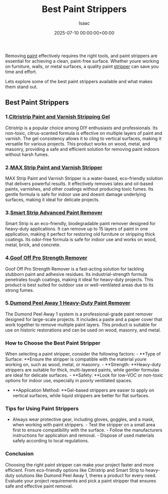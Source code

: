 ﻿---
title: Best Paint Strippers
description: Removing paint effectively requires the right tools, and paint strippers are essential for achieving a clean, paint-free surface.
slug: /best-paint-strippers/
date: 2025-07-10 00:00:00+00:00
lastmod: 2025-07-10 00:00:00+03:00
author: Isaac
categories:
- Guide
tags:
- guide
- paint
- stripper
layout: post
---

Removing [paint](https://pestpolicy.com/airless-paint-sprayer-cleaning-solution/) effectively requires the right tools, and paint strippers are essential for achieving a clean, paint-free surface. Whether youre working on furniture, walls, or metal surfaces, a quality paint [stripper](https://pestpolicy.com/best-paint-stripper-for-concrete/) can save you time and effort.

Lets explore some of the best paint strippers available and what makes them stand out.

##  Best Paint Strippers

###  1.[Citristrip Paint and Varnish Stripping Gel](https://www.amazon.com/dp/B000BQL0WA?tag=p-policy-20)

Citristrip is a popular choice among DIY enthusiasts and professionals. Its non-toxic, citrus-scented formula is effective on multiple layers of paint and varnish. The gel consistency allows it to cling to vertical surfaces, making it versatile for various projects. This product works on wood, metal, and masonry, providing a safe and efficient solution for removing paint indoors without harsh fumes.

###  2.[MAX Strip Paint and Varnish Stripper](https://www.amazon.com/dp/B0000DIWIM?tag=p-policy-20)

MAX Strip Paint and Varnish Stripper is a water-based, eco-friendly solution that delivers powerful results. It effectively removes latex and oil-based paints, varnishes, and other coatings without producing toxic fumes. Its gentle formula is safe for indoor use and doesnt damage underlying surfaces, making it ideal for delicate projects.

###  3.[Smart Strip Advanced Paint Remover](https://www.amazon.com/dp/B07B4ZNB5L?tag=p-policy-20)

Smart Strip is an eco-friendly, biodegradable paint remover designed for heavy-duty applications. It can remove up to 15 layers of paint in one application, making it perfect for restoring old furniture or stripping thick coatings. Its odor-free formula is safe for indoor use and works on wood, metal, brick, and concrete.

###  4.[Goof Off Pro Strength Remover](https://www.amazon.com/dp/B08HRDCRB1?tag=p-policy-20)

Goof Off Pro Strength Remover is a fast-acting solution for tackling stubborn paint and adhesive residues. Its industrial-strength formula penetrates tough coatings, making it ideal for heavy-duty projects. This product is best suited for outdoor use or well-ventilated areas due to its strong fumes.

###  5.[Dumond Peel Away 1 Heavy-Duty Paint Remover](https://www.amazon.com/dp/B005DKUQF0?tag=p-policy-20)

The Dumond Peel Away 1 system is a professional-grade paint remover designed for large-scale projects. It includes a paste and a paper cover that work together to remove multiple paint layers. This product is suitable for use on historic restorations and can be used on wood, masonry, and metal.

###  How to Choose the Best Paint Stripper

When selecting a paint stripper, consider the following factors: - **Type of Surface: **Ensure the stripper is compatible with the material youre working on, such as wood, metal, or masonry. - **Strength: **Heavy-duty strippers are suitable for thick, multi-layered paints, while gentler formulas are ideal for delicate surfaces. - **Safety: **Look for low-VOC or non-toxic options for indoor use, especially in poorly ventilated spaces.

- **Application Method: **Gel-based strippers are easier to apply on vertical surfaces, while liquid strippers are better for flat surfaces.

###  Tips for Using Paint Strippers

- Always wear protective gear, including gloves, goggles, and a mask, when working with paint strippers. - Test the stripper on a small area first to ensure compatibility with the surface. - Follow the manufacturers instructions for application and removal. - Dispose of used materials safely according to local regulations.

###  Conclusion

Choosing the right paint stripper can make your project faster and more efficient. From eco-friendly options like Citristrip and Smart Strip to heavy-duty solutions like Dumond Peel Away 1, theres a product for every need. Evaluate your project requirements and pick a paint stripper that ensures safe and effective paint removal.

